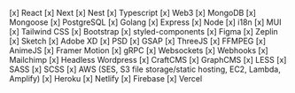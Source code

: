 [x] React
[x] Next
[x] Nest
[x] Typescript
[x] Web3
[x] MongoDB
[x] Mongoose
[x] PostgreSQL
[x] Golang
[x] Express
[x] Node
[x] i18n
[x] MUI
[x] Tailwind CSS
[x] Bootstrap
[x] styled-components
[x] Figma
[x] Zeplin
[x] Sketch
[x] Adobe XD
[x] PSD
[x] GSAP
[x] ThreeJS
[x] FFMPEG
[x] AnimeJS
[x] Framer Motion
[x] gRPC
[x] Websockets
[x] Webhooks
[x] Mailchimp
[x] Headless Wordpress
[x] CraftCMS
[x] GraphCMS
[x] LESS
[x] SASS
[x] SCSS
[x] AWS (SES, S3 file storage/static hosting, EC2, Lambda, Amplify)
[x] Heroku
[x] Netlify
[x] Firebase
[x] Vercel

